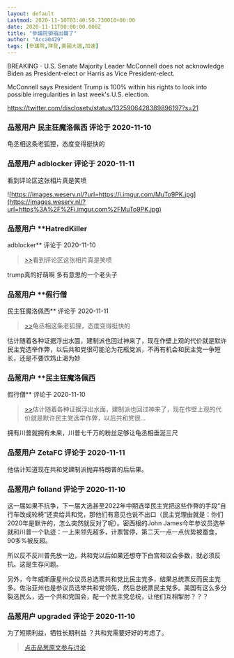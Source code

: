 ```yaml
---
layout: default
Lastmod: 2020-11-10T03:40:50.730010+00:00
date: 2020-11-11T00:00:00.000Z
title: "參議院領袖出聲了"
author: "Acca0429"
tags: [參議院,拜登,美國大選,加速]
---
```


BREAKING - U.S. Senate Majority Leader McConnell does not acknowledge Biden as President-elect or Harris as Vice President-elect.  
  
McConnell says President Trump is 100% within his rights to look into possible irregularities in last week's U.S. election.  
  
https://twitter.com/disclosetv/status/1325906428389896197?s=21

            
### 品葱用户 **民主狂魔洛佩西** 评论于 2020-11-10
        
龟丞相这条老狐狸，态度变得挺快的
        


            
### 品葱用户 **adblocker** 评论于 2020-11-11
        
看到评论区这张相片真是笑喷   
  
![https://images.weserv.nl/?url=https://i.imgur.com/MuTo9PK.jpg](https://images.weserv.nl/?url=https%3A%2F%2Fi.imgur.com%2FMuTo9PK.jpg)
        


            
### 品葱用户 **HatredKiller 
adblocker** 评论于 2020-11-10
        
> [\>>]( "/article/item_id-540748#")看到评论区这张相片真是笑喷 

  
  
trump真的好萌啊 多有意思的一个老头子
        


            
### 品葱用户 **假行僧 
民主狂魔洛佩西** 评论于 2020-11-11
        
> [\>>]( "/article/item_id-540743#")龟丞相这条老狐狸，态度变得挺快的

  
  
估计随着各种证据浮出水面，建制派也回过神来了，现在作壁上观的代价就是默许民主党选举作弊，以后共和党很可能沦为花瓶党派，不再有机会和民主党一争短长，还是不要饮鸩止渴为妙
        


            
### 品葱用户 **民主狂魔洛佩西 
假行僧** 评论于 2020-11-10
        
> [\>>]( "/article/item_id-540755#")估计随着各种证据浮出水面，建制派也回过神来了，现在作壁上观的代价就是默许民主党选举作弊，以后共和党很...

  
拥有川普就拥有未来，川普七千万的粉丝足够让龟丞相垂涎三尺
        


            
### 品葱用户 **ZetaFC** 评论于 2020-11-11
        
他估计知道现在共和党建制派抛弃特朗普的后后果。
        


            
### 品葱用户 **folland** 评论于 2020-11-10
        
这一届如果不抗争，下一届大选甚至2022年中期选举民主党把这些作弊的手段“自行车改成轮椅”还卖给共和党，那他们有意见也说不出口（民主党理由就是：你们2020年是默许的，怎么突然就反对了呢）。密西根的John James今年参议员选举就和川普一个轨迹：一上来领先超多，计票暂停，第二天一点一点优势被蚕食，90多%被反超。  
  
所以反不反川普先放一边，共和党以后如果还想夺下白宫和议会多数，就必须反抗。这是生存问题。  
  
另外，今年威斯康星州众议员总选票共和党比民主党多，结果总统票反而民主党多。佐治亚州也是参议员选举共和党领先，然后总统票民主党多。美国有这么多分裂选民么，选一个共和党国会，配一个民主党总统，让他们互相掣肘？？？
        


            
### 品葱用户 **upgraded** 评论于 2020-11-10
        
为了短期利益，牺牲长期利益 ？共和党需要好好的考虑了。
        






> [点击品葱原文参与讨论](https://pincong.rocks/article/26142)

